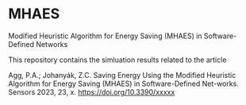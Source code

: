 # MHAES
Modified Heuristic Algorithm for  Energy Saving (MHAES) in Software-Defined Networks 

This repository contains the simluation results related to the article

Agg, P.A.; Johanyák, Z.C. Saving Energy Using the Modified Heuristic Algorithm for Energy Saving (MHAES) in Software-Defined Net-works. 
Sensors 2023, 23, x. https://doi.org/10.3390/xxxxx

